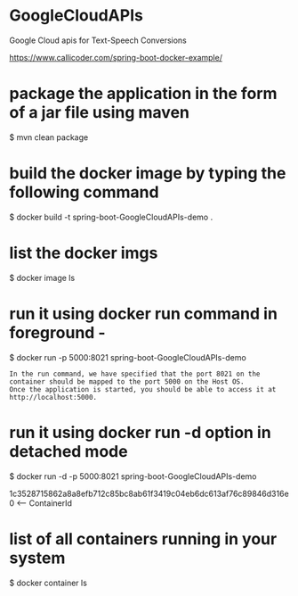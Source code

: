 # GoogleCloudAPIs
Google Cloud apis for Text-Speech Conversions



https://www.callicoder.com/spring-boot-docker-example/

#  package the application in the form of a jar file using maven

$ mvn clean package

# build the docker image by typing the following command
 
$ docker build -t spring-boot-GoogleCloudAPIs-demo .

# list the docker imgs

$ docker image ls

# run it using docker run command in foreground -

$ docker run -p 5000:8021 spring-boot-GoogleCloudAPIs-demo 

	In the run command, we have specified that the port 8021 on the container should be mapped to the port 5000 on the Host OS.
	Once the application is started, you should be able to access it at 
	http://localhost:5000.


# run it using docker run -d option in detached mode 

$ docker run -d -p 5000:8021 spring-boot-GoogleCloudAPIs-demo

1c3528715862a8a8efb712c85bc8ab61f3419c04eb6dc613af76c89846d316e0 <-- ContainerId

# list of all containers running in your system

$ docker container ls